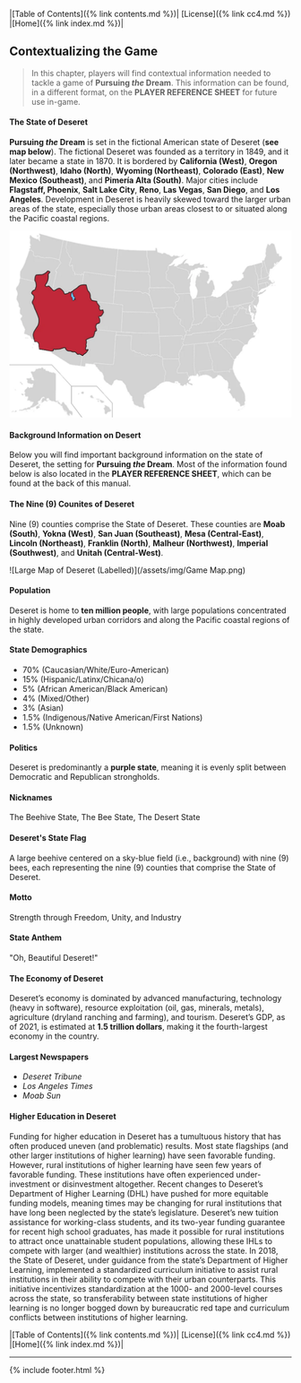 |[Table of Contents]({% link contents.md %})| [License]({% link cc4.md %}) |[Home]({% link index.md %})|

## Contextualizing the Game
> In this chapter, players will find contextual information needed to tackle a game of **Pursuing *the* Dream**. This information can be found, in a different format, on the **PLAYER REFERENCE SHEET** for future use in-game. 

#### The State of Deseret
**Pursuing *the* Dream** is set in the fictional American state of Deseret (**see map below**). The fictional Deseret was founded as a territory in 1849, and it later became a state in 1870. It is bordered by **California (West)**, **Oregon (Northwest)**, **Idaho (North)**, **Wyoming (Northeast)**, **Colorado (East)**, **New Mexico (Southeast)**, and **Pimería Alta (South)**. Major cities include **Flagstaff, Phoenix**, **Salt Lake City**, **Reno**, **Las Vegas**, **San Diego**, and **Los Angeles**. Development in Deseret is heavily skewed toward the larger urban areas of the state, especially those urban areas closest to or situated along the Pacific coastal regions.

![Deseret](/assets/img/Deseret.png)

#### Background Information on Desert
Below you will find important background information on the state of Deseret, the setting for **Pursuing *the* Dream**. Most of the information found below is also located in the **PLAYER REFERENCE SHEET**, which can be found at the back of this manual.

#### The Nine (9) Counites of Deseret
Nine (9) counties comprise the State of Deseret. These counties are **Moab (South)**, **Yokna (West)**, **San Juan (Southeast)**, **Mesa (Central-East)**, **Lincoln (Northeast)**, **Franklin (North)**, **Malheur (Northwest)**, **Imperial (Southwest)**, and **Unitah (Central-West)**.

![Large Map of Deseret (Labelled)](/assets/img/Game Map.png)

#### Population
Deseret is home to **ten million people**, with large populations concentrated in highly developed urban corridors and along the Pacific coastal regions of the state.

#### State Demographics
- 70% (Caucasian/White/Euro-American)
-  15% (Hispanic/Latinx/Chicana/o)
-  5% (African American/Black American)
-  4% (Mixed/Other)
-  3% (Asian)
-  1.5% (Indigenous/Native American/First Nations)
-  1.5% (Unknown)

#### Politics
Deseret is predominantly a **purple state**, meaning it is evenly split between Democratic and Republican strongholds.

#### Nicknames
The Beehive State, The Bee State, The Desert State

#### Deseret's State Flag
A large beehive centered on a sky-blue field (i.e., background) with nine (9) bees, each representing the nine (9) counties that comprise the State of Deseret.

#### Motto
Strength through Freedom, Unity, and Industry

#### State Anthem
"Oh, Beautiful Deseret!"

#### The Economy of Deseret
Deseret’s economy is dominated by advanced manufacturing, technology (heavy in software), resource exploitation (oil, gas, minerals, metals), agriculture (dryland ranching and farming), and tourism. Deseret’s GDP, as of 2021, is estimated at **1.5 trillion dollars**, making it the fourth-largest economy in the country.

#### Largest Newspapers
-   _Deseret Tribune_
-   _Los Angeles Times_
-   _Moab Sun_

#### Higher Education in Deseret
Funding for higher education in Deseret has a tumultuous history that has often produced uneven (and problematic) results. Most state flagships (and other larger institutions of higher learning) have seen favorable funding. However, rural institutions of higher learning have seen few years of favorable funding. These institutions have often experienced under-investment or disinvestment altogether. Recent changes to Deseret’s Department of Higher Learning (DHL) have pushed for more equitable funding models, meaning times may be changing for rural institutions that have long been neglected by the state’s legislature. Deseret’s new tuition assistance for working-class students, and its two-year funding guarantee for recent high school graduates, has made it possible for rural institutions to attract once unattainable student populations, allowing these IHLs to compete with larger (and wealthier) institutions across the state. In 2018, the State of Deseret, under guidance from the state’s Department of Higher Learning, implemented a standardized curriculum initiative to assist rural institutions in their ability to compete with their urban counterparts. This initiative incentivizes standardization at the 1000- and 2000-level courses across the state, so transferability between state institutions of higher learning is no longer bogged down by bureaucratic red tape and curriculum conflicts between institutions of higher learning.

|[Table of Contents]({% link contents.md %})| [License]({% link cc4.md %}) |[Home]({% link index.md %})|

---
{% include footer.html %}
